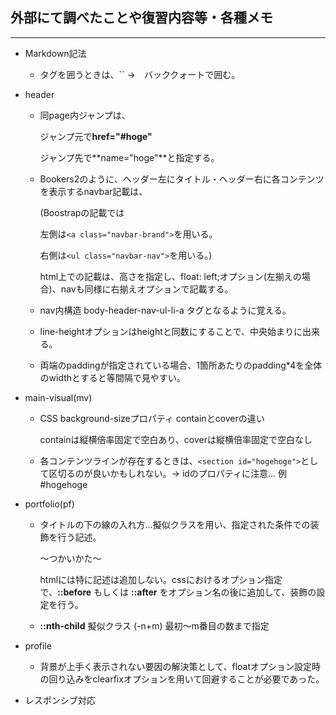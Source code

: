 ## 外部にて調べたことや復習内容等・各種メモ

---

- Markdown記法

  - タグを囲うときは、`` ->　バッククォートで囲む。

  

- header

  - 同page内ジャンプは、

    ジャンプ元で**href="#hoge"**

    ジャンプ先で**name="hoge"**と指定する。

  - Bookers2のように、ヘッダー左にタイトル・ヘッダー右に各コンテンツを表示するnavbar記載は、

    (Boostrapの記載では

    左側は`<a class="navbar-brand">`を用いる。

    右側は`<ul class="navbar-nav">`を用いる。)

    html上での記載は、高さを指定し、float: left;オプション(左揃えの場合)、navも同様に右揃えオプションで記載する。

  - nav内構造 body-header-nav-ul-li-a タグとなるように覚える。

  - line-heightオプションはheightと同数にすることで、中央始まりに出来る。

  - 両端のpaddingが指定されている場合、1箇所あたりのpadding*4を全体のwidthとすると等間隔で見やすい。

- main-visual(mv)

  - CSS background-sizeプロパティ containとcoverの違い

    containは縦横倍率固定で空白あり、coverは縦横倍率固定で空白なし

  - 各コンテンツラインが存在するときは、`<section id="hogehoge">`として区切るのが良いかもしれない。→ idのプロパティに注意… 例　#hogehoge

- portfolio(pf)

  - タイトルの下の線の入れ方…擬似クラスを用い、指定された条件での装飾を行う記述。

    〜つかいかた〜

    htmlには特に記述は追加しない。cssにおけるオプション指定で、**::before** もしくは **::after** をオプション名の後に追加して、装飾の設定を行う。

  - **::nth-child** 擬似クラス (-n+m) 最初〜m番目の数まで指定

- profile

  - 背景が上手く表示されない要因の解決策として、floatオプション設定時の回り込みをclearfixオプションを用いて回避することが必要であった。

- レスポンシブ対応

  